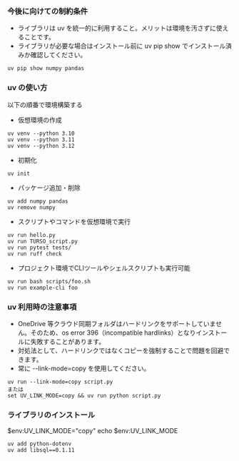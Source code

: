 ### 今後に向けての制約条件

- ライブラリは uv を統一的に利用すること。メリットは環境を汚さずに使えることです。
- ライブラリが必要な場合はインストール前に uv pip show でインストール済みか確認してください。
```
uv pip show numpy pandas
```

### uv の使い方

以下の順番で環境構築する

- 仮想環境の作成
```
uv venv --python 3.10
uv venv --python 3.11
uv venv --python 3.12
```

- 初期化
```
uv init
```

- パッケージ追加・削除
```
uv add numpy pandas
uv remove numpy
```

- スクリプトやコマンドを仮想環境で実行
```
uv run hello.py
uv run TURSO_script.py
uv run pytest tests/
uv run ruff check
```

- プロジェクト環境でCLIツールやシェルスクリプトも実行可能
```
uv run bash scripts/foo.sh
uv run example-cli foo
```

### uv 利用時の注意事項

- OneDrive 等クラウド同期フォルダはハードリンクをサポートしていません。そのため、os error 396（incompatible hardlinks）となりインストールに失敗することがあります。
- 対処法として、ハードリンクではなくコピーを強制することで問題を回避できます。
- 常に --link-mode=copy を使用してください。
```
uv run --link-mode=copy script.py
または
set UV_LINK_MODE=copy && uv run python script.py
```

### ライブラリのインストール

$env:UV_LINK_MODE="copy"
echo $env:UV_LINK_MODE

```
uv add python-dotenv
uv add libsql==0.1.11
```
